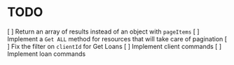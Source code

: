 # TODO

[ ] Return an array of results instead of an object with `pageItems`
[ ] Implement a `Get ALL` method for resources that will take care of pagination
[ ] Fix the filter on `clientId` for Get Loans
[ ] Implement client commands
[ ] Implement loan commands
